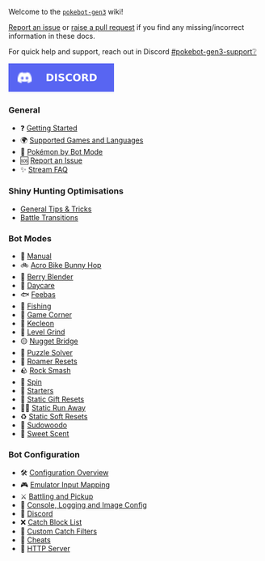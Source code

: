 Welcome to the [`pokebot-gen3`](https://github.com/40Cakes/pokebot-gen3) wiki!

[Report an issue](pages/Report%20an%20Issue.md) or [raise a pull request](https://github.com/40Cakes/pokebot-gen3/pulls) if you find any missing/incorrect information in these docs.

For quick help and support, reach out in Discord [#pokebot-gen3-support❔](https://discord.com/channels/1057088810950860850/1139190426834833528)

[![Discord](images/badge_discord.svg)](https://discord.com/invite/UtxR3cazUa)

### General
- ❓ [Getting Started](pages/Getting%20Started.md)
- 🌍 [Supported Games and Languages](pages/Supported%20Games%20and%20Languages.md)
- 🔎 [Pokémon by Bot Mode](pages/Pokemon%20By%20Bot%20Mode.md)
- 🆘 [Report an Issue](pages/Report%20an%20Issue.md)
- ✨ [Stream FAQ](pages/Stream%20FAQ.md)

### Shiny Hunting Optimisations
- [General Tips & Tricks](pages/Optimisations%20-%20General%20Tips%20&%20Tricks.md)
- [Battle Transitions](pages/Optimisations%20-%20Battle%20Transitions.md)

### Bot Modes

- 🔧 [Manual](pages/Mode%20-%20Manual.md)
- 🚲 [Acro Bike Bunny Hop](pages/Mode%20-%20Acro%20Bike%20Bunny%20Hop.md)
- 🍓 [Berry Blender](pages/Mode%20-%20Berry%20Blender.md)
- 🥚 [Daycare](pages/Mode%20-%20Daycare.md)
- 🐟 [Feebas](pages/Mode%20-%20Feebas.md)
- 🎣 [Fishing](pages/Mode%20-%20Fishing.md)
- 🎰 [Game Corner](pages/Mode%20-%20Game%20Corner.md)
- 🎨 [Kecleon](pages/Mode%20-%20Kecleon.md)
- 🔄️ [Level Grind](pages/Mode%20-%20Level%20Grind.md)
- 🟡 [Nugget Bridge](pages/Mode%20-%20Nugget%20Bridge.md)
- 🧩 [Puzzle Solver](pages/Mode%20-%20Puzzle%20Solver.md)
- 🏃 [Roamer Resets](pages/Mode%20-%20Roamer%20Resets.md)
- 🪨 [Rock Smash](pages/Mode%20-%20Rock%20Smash.md)
- 🔄 [Spin](pages/Mode%20-%20Spin.md)
- 💼 [Starters](pages/Mode%20-%20Starters.md)
- 🎁 [Static Gift Resets](pages/Mode%20-%20Static%20Gift%20Resets.md)
- 🏃🏼 [Static Run Away](pages/Mode%20-%20Static%20Run%20Aways.md)
- ♻ [Static Soft Resets](pages/Mode%20-%20Static%20Soft%20Resets.md)
- 🥦 [Sudowoodo](pages/Mode%20-%20Sudowoodo.md)
- 🍂 [Sweet Scent](pages/Mode%20-%20Sweet%20Scent.md)

### Bot Configuration

- 🛠 [Configuration Overview](pages/Configuration%20-%20Overview.md)
- 🎮 [Emulator Input Mapping](pages/Configuration%20-%20Key%20Mappings.md)
- ⚔ [Battling and Pickup](pages/Configuration%20-%20Battling%20and%20Pickup.md)
- 📄 [Console, Logging and Image Config](pages/Console,%20Logging%20and%20Image%20Config.md)
- 📢 [Discord](pages/Configuration%20-%20Discord.md)
- ❌ [Catch Block List](pages/Configuration%20-%20Catch%20Block%20List.md)
- 🥅 [Custom Catch Filters](pages/Configuration%20-%20Custom%20Catch%20Filters.md)
- 💎 [Cheats](pages/Configuration%20-%20Cheats.md)
- 📡 [HTTP Server](pages/Configuration%20-%20HTTP%20Server.md)
